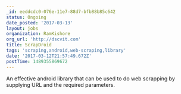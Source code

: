 ```yaml
---
_id: eeddcdc0-076e-11e7-88d7-bfb88b85c642
status: Ongoing
date_posted: '2017-03-13'
layout: jobs
organization: RamKishore
org_url: 'http://dscvit.com'
title: ScrapDroid
tags: 'scraping,android,web-scraping,library'
date: '2017-03-12T21:57:49.672Z'
postTime: 1489355869672
---
```

An effective android library that can be used to do web scrapping by supplying URL and the required parameters.

